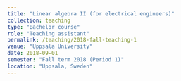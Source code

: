 ```yaml
---
title: "Linear algebra II (for electrical engineers)"
collection: teaching
type: "Bachelor course"
role: "Teaching assistant"
permalink: /teaching/2018-fall-teaching-1
venue: "Uppsala University"
date: 2018-09-01
semester: "Fall term 2018 (Period 1)"
location: "Uppsala, Sweden"
---
```


